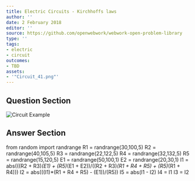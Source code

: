 ```yaml
---
title: Electric Circuits - Kirchhoffs laws
author: ''
date: 2 February 2018
editor: ''
source: https://github.com/openwebwork/webwork-open-problem-library
type: ''
tags:
- electric
- circuit
outcomes:
- TBD
assets:
- '"Circuit_41.png"'
---
```


## Question Section 

![Circuit Example]("Circuit_41.png")





## Answer Section

from random import randrange
R1 = randrange(30,100,5)
R2 = randrange(40,105,5)
R3 = randrange(22,122,5)
R4 = randrange(32,132,5)
R5 = randrange(15,120,5)
E1 = randrange(50,100,1)
E2 = randrange(20,30,1)
I1 = abs(((R2 + R3)*(E1) + (R5)*(E1 + E2))/((R2 + R3)*(R1 + R4 + R5) + (R5)*(R1 + R4)))
I2 = abs(((I1)*(R1 + R4 + R5) - (E1))/(R5))
I5 = abs(I1 - I2)
I4 = I1
I3 = I2